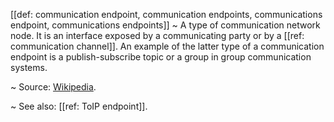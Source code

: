 [[def: communication endpoint, communication endpoints, communications endpoint, communications endpoints]]
~ A type of communication network node. It is an interface exposed by a communicating party or by a [[ref: communication channel]]. An example of the latter type of a communication endpoint is a publish-subscribe topic or a group in group communication systems.

~ Source: [Wikipedia](https://en.wikipedia.org/wiki/Communication_endpoint).

~ See also: [[ref: ToIP endpoint]].

